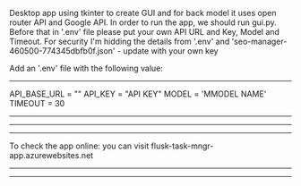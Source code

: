 Desktop app using tkinter to create GUI and for back model it uses open router API and Google API. In order to run the app, we should run gui.py. Before that in '.env' file please put your own API URL and Key, Model and Timeout. For security I'm hidding the details from '.env' and 'seo-manager-460500-774345dbfb0f.json' - update with your own key

Add an '.env' file with the following value:
*************************************
API_BASE_URL = "<API BASE URL>"
API_KEY = "API KEY"
MODEL = 'MMODEL NAME'
TIMEOUT = 30
*************************************



*************************************
*************************************
To check the app online: you can visit
flusk-task-mngr-app.azurewebsites.net
*************************************
*************************************
